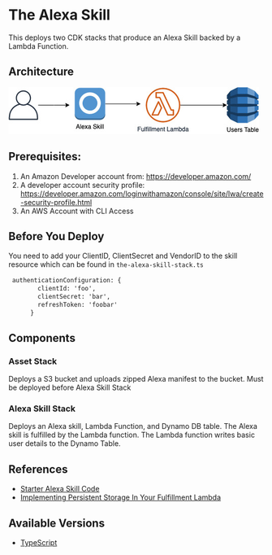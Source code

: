 # The Alexa Skill

This deploys two CDK stacks that produce an Alexa Skill backed by a Lambda Function.

## Architecture

![arch](img/arch.png)

## Prerequisites:
1. An Amazon Developer account from: https://developer.amazon.com/
1. A developer account security profile: https://developer.amazon.com/loginwithamazon/console/site/lwa/create-security-profile.html
1. An AWS Account with CLI Access

## Before You Deploy
You need to add your ClientID, ClientSecret and VendorID to the skill resource which can be found in `the-alexa-skill-stack.ts`
```
 authenticationConfiguration: {
        clientId: 'foo',
        clientSecret: 'bar',
        refreshToken: 'foobar'
      }
```

## Components
### Asset Stack
Deploys a S3 bucket and uploads zipped Alexa manifest to the bucket. Must be deployed before Alexa Skill Stack
### Alexa Skill Stack
Deploys an Alexa skill, Lambda Function, and Dynamo DB table. The Alexa skill is fulfilled by the Lambda function. The Lambda function writes basic user details to the Dynamo Table.

## References
* [Starter Alexa Skill Code](https://developer.amazon.com/en-US/docs/alexa/alexa-skills-kit-sdk-for-nodejs/develop-your-first-skill.html)
* [Implementing Persistent Storage In Your Fulfillment Lambda](https://developer.amazon.com/en-US/docs/alexa/alexa-skills-kit-sdk-for-nodejs/manage-attributes.html)


## Available Versions

 * [TypeScript](typescript/)